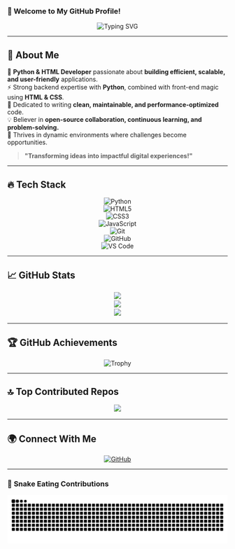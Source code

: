 ### **🌟 Welcome to My GitHub Profile!**  
<div align="center">

![Typing SVG](https://readme-typing-svg.herokuapp.com?font=Fira+Code&pause=1000&color=F7F7F7&width=500&lines=Python+%7C+HTML+%7C+Backend+%7C+Automation;Innovator+%7C+Tech+Enthusiast+%7C+Open-Source+Contributor;Building+Scalable+%26+User-Centric+Solutions)

</div>

---

## 🚀 **About Me**  
🎯 **Python & HTML Developer** passionate about **building efficient, scalable, and user-friendly** applications.  
⚡ Strong backend expertise with **Python**, combined with front-end magic using **HTML & CSS**.  
📌 Dedicated to writing **clean, maintainable, and performance-optimized** code.  
💡 Believer in **open-source collaboration, continuous learning, and problem-solving.**  
🚀 Thrives in dynamic environments where challenges become opportunities.  

> **"Transforming ideas into impactful digital experiences!"**

---

## 🔥 **Tech Stack**  
<div align="center">

![Python](https://img.shields.io/badge/Python-3776AB?style=for-the-badge&logo=python&logoColor=ffdd54)  
![HTML5](https://img.shields.io/badge/HTML5-E34F26?style=for-the-badge&logo=html5&logoColor=white)  
![CSS3](https://img.shields.io/badge/CSS3-1572B6?style=for-the-badge&logo=css3&logoColor=white)  
![JavaScript](https://img.shields.io/badge/JavaScript-F7DF1E?style=for-the-badge&logo=javascript&logoColor=black)  
![Git](https://img.shields.io/badge/Git-F05032?style=for-the-badge&logo=git&logoColor=white)  
![GitHub](https://img.shields.io/badge/GitHub-181717?style=for-the-badge&logo=github&logoColor=white)  
![VS Code](https://img.shields.io/badge/VS%20Code-007ACC?style=for-the-badge&logo=visualstudiocode&logoColor=white)  

</div>

---

## 📈 **GitHub Stats**
<div align="center">

![](https://github-readme-stats.vercel.app/api?username=triquetradeveloper&theme=radical&hide_border=false&include_all_commits=true&count_private=true)  
![](https://github-readme-streak-stats.herokuapp.com/?user=triquetradeveloper&theme=radical&hide_border=false)  
![](https://github-readme-stats.vercel.app/api/top-langs/?username=triquetradeveloper&theme=radical&hide_border=false&layout=compact)  

</div>

---

## 🏆 **GitHub Achievements**  
<div align="center">

![Trophy](https://github-profile-trophy.vercel.app/?username=triquetradeveloper&theme=radical&no-bg=true&no-frame=true&margin-w=15&column=7)

</div>

---

## 🔝 **Top Contributed Repos**
<div align="center">

![](https://github-contributor-stats.vercel.app/api?username=triquetradeveloper&limit=5&theme=radical&combine_all_yearly_contributions=true)

</div>

---

## 🌍 **Connect With Me**
<div align="center">

[![GitHub](https://img.shields.io/badge/GitHub-%23181717.svg?style=for-the-badge&logo=github&logoColor=white)](https://github.com/triquetradeveloper)  

</div>

---

### 🐍 **Snake Eating Contributions**
![Snake animation](https://github.com/triquetradeveloper/triquetradeveloper/blob/output/github-snake-dark.svg)

